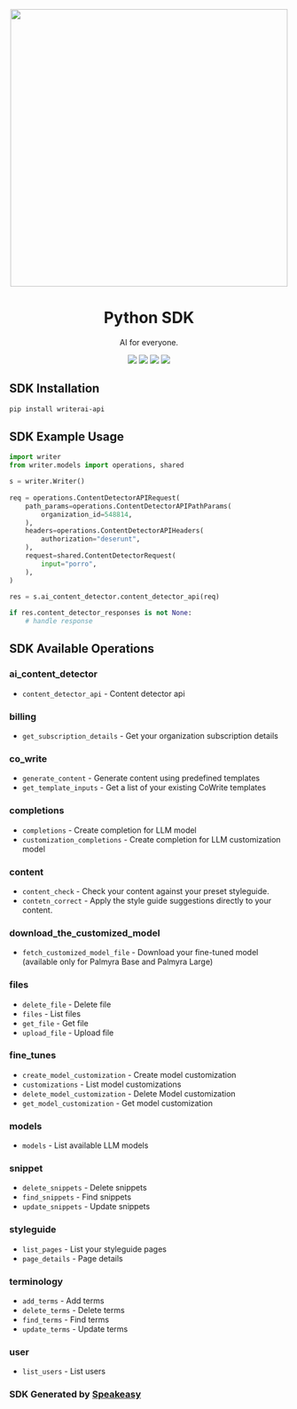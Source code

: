 <div align="center">
    <picture>
        <source srcset="https://user-images.githubusercontent.com/6267663/223574357-9a053550-02f9-49f1-b453-1b11db148d7b.svg" media="(prefers-color-scheme: dark)" width="500">
        <img src="https://user-images.githubusercontent.com/6267663/223574369-77805bfe-6d95-44e8-ac48-f9494101e1dc.svg" width="500">
    </picture>
    <h1>Python SDK</h1>
   <p>AI for everyone.</p>
   <a href="https://dev.writer.com/docs"><img src="https://img.shields.io/static/v1?label=Docs&message=API Ref&color=000000&style=for-the-badge" /></a>
   <a href="https://github.com/writerai/writer-client-sdk-python/actions"><img src="https://img.shields.io/github/actions/workflow/status/writerai/writer-client-sdk-python/speakeasy_generate.yaml?style=for-the-badge" /></a>
  <a href="https://opensource.org/licenses/MIT"><img src="https://img.shields.io/badge/License-MIT-blue.svg?style=for-the-badge" /></a>
  <a href="https://github.com/writerai/writer-client-sdk-python/releases"><img src="https://img.shields.io/github/v/release/writerai/writer-client-sdk-python?sort=semver&style=for-the-badge" /></a>
</div>

<!-- Start SDK Installation -->
## SDK Installation

```bash
pip install writerai-api
```
<!-- End SDK Installation -->

## SDK Example Usage
<!-- Start SDK Example Usage -->
```python
import writer
from writer.models import operations, shared

s = writer.Writer()
   
req = operations.ContentDetectorAPIRequest(
    path_params=operations.ContentDetectorAPIPathParams(
        organization_id=548814,
    ),
    headers=operations.ContentDetectorAPIHeaders(
        authorization="deserunt",
    ),
    request=shared.ContentDetectorRequest(
        input="porro",
    ),
)
    
res = s.ai_content_detector.content_detector_api(req)

if res.content_detector_responses is not None:
    # handle response
```
<!-- End SDK Example Usage -->

<!-- Start SDK Available Operations -->
## SDK Available Operations


### ai_content_detector

* `content_detector_api` - Content detector api

### billing

* `get_subscription_details` - Get your organization subscription details

### co_write

* `generate_content` - Generate content using predefined templates
* `get_template_inputs` - Get a list of your existing CoWrite templates

### completions

* `completions` - Create completion for LLM model
* `customization_completions` - Create completion for LLM customization model

### content

* `content_check` - Check your content against your preset styleguide.
* `contetn_correct` - Apply the style guide suggestions directly to your content.

### download_the_customized_model

* `fetch_customized_model_file` - Download your fine-tuned model (available only for Palmyra Base and Palmyra Large)

### files

* `delete_file` - Delete file
* `files` - List files
* `get_file` - Get file
* `upload_file` - Upload file

### fine_tunes

* `create_model_customization` - Create model customization
* `customizations` - List model customizations
* `delete_model_customization` - Delete Model customization
* `get_model_customization` - Get model customization

### models

* `models` - List available LLM models

### snippet

* `delete_snippets` - Delete snippets
* `find_snippets` - Find snippets
* `update_snippets` - Update snippets

### styleguide

* `list_pages` - List your styleguide pages
* `page_details` - Page details

### terminology

* `add_terms` - Add terms
* `delete_terms` - Delete terms
* `find_terms` - Find terms
* `update_terms` - Update terms

### user

* `list_users` - List users
<!-- End SDK Available Operations -->

### SDK Generated by [Speakeasy](https://docs.speakeasyapi.dev/docs/using-speakeasy/client-sdks)
